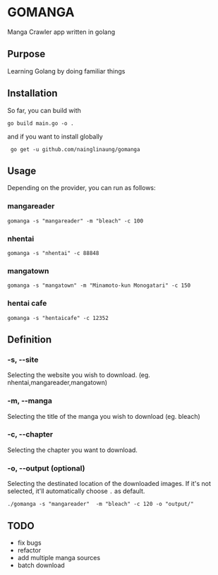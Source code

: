 # GOMANGA #


Manga Crawler app written in golang


## Purpose ##

Learning Golang by doing familiar things 


## Installation ##

So far, you can build with  

``` go build main.go -o . ```

and if you want to install globally 

``` go get -u github.com/nainglinaung/gomanga```


## Usage ##

Depending on the provider, you can run as follows:

### mangareader ###

```gomanga -s "mangareader" -m "bleach" -c 100```

### nhentai ###

```gomanga -s "nhentai" -c 88848 ```

### mangatown ###

```gomanga -s "mangatown" -m "Minamoto-kun Monogatari" -c 150```

### hentai cafe ###

```gomanga -s "hentaicafe" -c 12352```

## Definition ##



### -s, --site ###

Selecting the website you wish to download. (eg. nhentai,mangareader,mangatown)

### -m, --manga ##

Selecting the title of the manga you wish to download (eg. bleach)

### -c, --chapter ###

Selecting the chapter you want to download.

### -o, --output (optional) ###

Selecting the destinated location of the downloaded images. If it's not selected, it'll automatically choose `.` as default.

``` ./gomanga -s "mangareader"  -m "bleach" -c 120 -o "output/" ```



## TODO ##

- fix bugs
- refactor
- add multiple manga sources 
- batch download 

